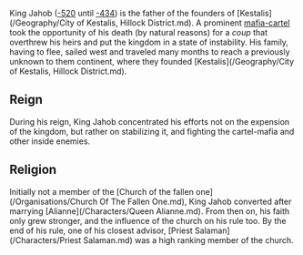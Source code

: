 King Jahob ([-520](/Year/-520) until [-434](\Year/-434)) is the father of the founders of [Kestalis](/Geography/City of Kestalis, Hillock District.md).
A prominent [mafia-cartel](/Organisations/Cartel-Mafia.md) took the opportunity of his death (by natural reasons) for a *coup* that overthrew his heirs and put the kingdom in a state of instability.
His family, having to flee, sailed west and traveled many months to reach a previously unknown to them continent, where they founded [Kestalis](/Geography/City of Kestalis, Hillock District.md).

## Reign
During his reign, King Jahob concentrated his efforts not on the expension of the kingdom, but rather on stabilizing it, and fighting the cartel-mafia and other inside enemies.

## Religion
Initially not a member of the [Church of the fallen one](/Organisations/Church Of The Fallen One.md), King Jahob converted after marrying [Alianne](/Characters/Queen Alianne.md). 
From then on, his faith only grew stronger, and the influence of the church on his rule too.
By the end of his rule, one of his closest advisor, [Priest Salaman](/Characters/Priest Salaman.md) was a high ranking member of the church.



